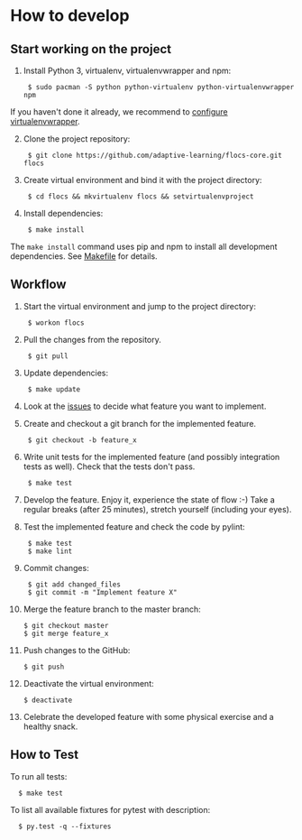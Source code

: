 # How to develop

## Start working on the project

1. Install Python 3, virtualenv, virtualenvwrapper and npm:

        $ sudo pacman -S python python-virtualenv python-virtualenvwrapper npm

  If you haven't done it already, we recommend to
  [configure virtualenvwrapper](https://virtualenvwrapper.readthedocs.io/en/latest/install.html#shell-startup-file).

2. Clone the project repository:

        $ git clone https://github.com/adaptive-learning/flocs-core.git flocs

3. Create virtual environment and bind it with the project directory:

        $ cd flocs && mkvirtualenv flocs && setvirtualenvproject

4. Install dependencies:

        $ make install

 The `make install` command uses pip and npm to install all development dependencies.
 See [Makefile](https://github.com/adaptive-learning/flocs-core/blob/master/Makefile) for details.

## Workflow

1. Start the virtual environment and jump to the project directory:

        $ workon flocs

2. Pull the changes from the repository.

        $ git pull

3. Update dependencies:

        $ make update

4. Look at the [issues](https://github.com/effa/flocs/issues) to decide what feature you want to implement.

5. Create and checkout a git branch for the implemented feature.

        $ git checkout -b feature_x

6. Write unit tests for the implemented feature (and possibly integration tests as well).
  Check that the tests don't pass.

        $ make test

7. Develop the feature. Enjoy it, experience the state of flow :-)
  Take a regular breaks (after 25 minutes), stretch yourself (including your eyes).

8. Test the implemented feature and check the code by pylint:

        $ make test
        $ make lint

9. Commit changes:

        $ git add changed_files
        $ git commit -m "Implement feature X"

10. Merge the feature branch to the master branch:

        $ git checkout master
        $ git merge feature_x

11. Push changes to the GitHub:

        $ git push

12. Deactivate the virtual environment:

        $ deactivate

13. Celebrate the developed feature with some physical exercise and a healthy snack.



## How to Test

To run all tests:

      $ make test

To list all available fixtures for pytest with description:

      $ py.test -q --fixtures
